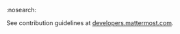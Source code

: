 :nosearch:

See contribution guidelines at [developers.mattermost.com](https://developers.mattermost.com/contribute/getting-started/).